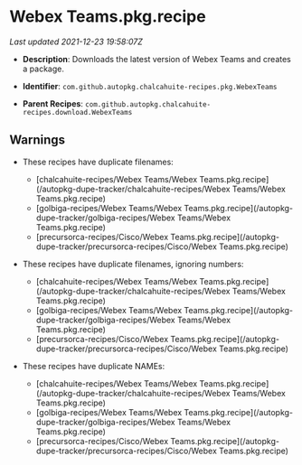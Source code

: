 # Webex Teams.pkg.recipe

_Last updated 2021-12-23 19:58:07Z_

- **Description**: Downloads the latest version of Webex Teams and creates a package.

- **Identifier**: `com.github.autopkg.chalcahuite-recipes.pkg.WebexTeams`

- **Parent Recipes**: `com.github.autopkg.chalcahuite-recipes.download.WebexTeams`

## Warnings

- These recipes have duplicate filenames:
    - [chalcahuite-recipes/Webex Teams/Webex Teams.pkg.recipe](/autopkg-dupe-tracker/chalcahuite-recipes/Webex Teams/Webex Teams.pkg.recipe)
    - [golbiga-recipes/Webex Teams/Webex Teams.pkg.recipe](/autopkg-dupe-tracker/golbiga-recipes/Webex Teams/Webex Teams.pkg.recipe)
    - [precursorca-recipes/Cisco/Webex Teams.pkg.recipe](/autopkg-dupe-tracker/precursorca-recipes/Cisco/Webex Teams.pkg.recipe)

- These recipes have duplicate filenames, ignoring numbers:
    - [chalcahuite-recipes/Webex Teams/Webex Teams.pkg.recipe](/autopkg-dupe-tracker/chalcahuite-recipes/Webex Teams/Webex Teams.pkg.recipe)
    - [golbiga-recipes/Webex Teams/Webex Teams.pkg.recipe](/autopkg-dupe-tracker/golbiga-recipes/Webex Teams/Webex Teams.pkg.recipe)
    - [precursorca-recipes/Cisco/Webex Teams.pkg.recipe](/autopkg-dupe-tracker/precursorca-recipes/Cisco/Webex Teams.pkg.recipe)

- These recipes have duplicate NAMEs:
    - [chalcahuite-recipes/Webex Teams/Webex Teams.pkg.recipe](/autopkg-dupe-tracker/chalcahuite-recipes/Webex Teams/Webex Teams.pkg.recipe)
    - [golbiga-recipes/Webex Teams/Webex Teams.pkg.recipe](/autopkg-dupe-tracker/golbiga-recipes/Webex Teams/Webex Teams.pkg.recipe)
    - [precursorca-recipes/Cisco/Webex Teams.pkg.recipe](/autopkg-dupe-tracker/precursorca-recipes/Cisco/Webex Teams.pkg.recipe)
